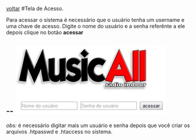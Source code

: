 [voltar](https://github.com/gustavomathias/musicall/blob/master/guia_rapido/README.md)
#Tela de Acesso.

Para acessar o sistema é necessário que o usuário tenha um username e uma chave de acesso.
Digite o nome do usuário e a senha referênte a ele depois clique no botão **acessar**

--
![Alt pagina de acesso](imagem/le_tela-acesso.jpg)
--

*obs:* é necessário digitar mais um usuário e senha depois que você criar os arquivos .htpasswd e .htaccess no sistema.